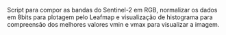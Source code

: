 Script para compor as bandas do Sentinel-2 em RGB, normalizar os dados em 8bits para plotagem pelo Leafmap e visualização de histograma para compreensão dos melhores valores vmin e vmax para visualizar a imagem.
